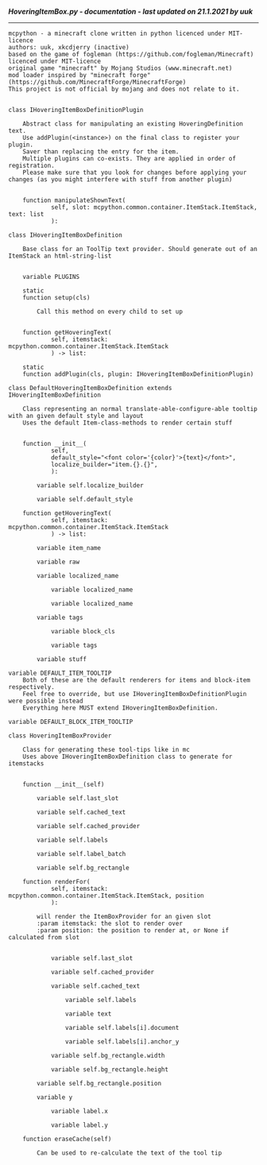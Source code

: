 ***HoveringItemBox.py - documentation - last updated on 21.1.2021 by uuk***
___

    mcpython - a minecraft clone written in python licenced under MIT-licence
    authors: uuk, xkcdjerry (inactive)
    based on the game of fogleman (https://github.com/fogleman/Minecraft) licenced under MIT-licence
    original game "minecraft" by Mojang Studios (www.minecraft.net)
    mod loader inspired by "minecraft forge" (https://github.com/MinecraftForge/MinecraftForge)
    This project is not official by mojang and does not relate to it.


    class IHoveringItemBoxDefinitionPlugin
        
        Abstract class for manipulating an existing HoveringDefinition text.
        Use addPlugin(<instance>) on the final class to register your plugin.
        Saver than replacing the entry for the item.
        Multiple plugins can co-exists. They are applied in order of registration.
        Please make sure that you look for changes before applying your changes (as you might interfere with stuff from another plugin)


        function manipulateShownText(
                self, slot: mcpython.common.container.ItemStack.ItemStack, text: list
                ):

    class IHoveringItemBoxDefinition
        
        Base class for an ToolTip text provider. Should generate out of an ItemStack an html-string-list


        variable PLUGINS

        static
        function setup(cls)
            
            Call this method on every child to set up


        function getHoveringText(
                self, itemstack: mcpython.common.container.ItemStack.ItemStack
                ) -> list:

        static
        function addPlugin(cls, plugin: IHoveringItemBoxDefinitionPlugin)

    class DefaultHoveringItemBoxDefinition extends IHoveringItemBoxDefinition
        
        Class representing an normal translate-able-configure-able tooltip with an given default style and layout
        Uses the default Item-class-methods to render certain stuff


        function __init__(
                self,
                default_style="<font color='{color}'>{text}</font>",
                localize_builder="item.{}.{}",
                ):

            variable self.localize_builder

            variable self.default_style

        function getHoveringText(
                self, itemstack: mcpython.common.container.ItemStack.ItemStack
                ) -> list:

            variable item_name

            variable raw

            variable localized_name

                variable localized_name

                variable localized_name

            variable tags

                variable block_cls

                variable tags

            variable stuff

    variable DEFAULT_ITEM_TOOLTIP
        Both of these are the default renderers for items and block-item respectively.
        Feel free to override, but use IHoveringItemBoxDefinitionPlugin were possible instead
        Everything here MUST extend IHoveringItemBoxDefinition.

    variable DEFAULT_BLOCK_ITEM_TOOLTIP

    class HoveringItemBoxProvider
        
        Class for generating these tool-tips like in mc
        Uses above IHoveringItemBoxDefinition class to generate for itemstacks


        function __init__(self)

            variable self.last_slot

            variable self.cached_text

            variable self.cached_provider

            variable self.labels

            variable self.label_batch

            variable self.bg_rectangle

        function renderFor(
                self, itemstack: mcpython.common.container.ItemStack.ItemStack, position
                ):
            
            will render the ItemBoxProvider for an given slot
            :param itemstack: the slot to render over
            :param position: the position to render at, or None if calculated from slot


                variable self.last_slot

                variable self.cached_provider

                variable self.cached_text

                    variable self.labels

                    variable text

                    variable self.labels[i].document

                    variable self.labels[i].anchor_y

                variable self.bg_rectangle.width

                variable self.bg_rectangle.height

            variable self.bg_rectangle.position

            variable y

                variable label.x

                variable label.y

        function eraseCache(self)
            
            Can be used to re-calculate the text of the tool tip
